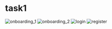 # task1

![onboarding_1](https://user-images.githubusercontent.com/55354929/176321101-3f1d565b-4240-4b74-b273-ec5dceac403f.png)
![onboarding_2](https://user-images.githubusercontent.com/55354929/176321123-c7698465-354a-4993-b1cb-bb92df0499bc.png)
![login](https://user-images.githubusercontent.com/55354929/176321154-3945473b-5c10-4b32-b109-37e5a4e7208b.png)
![register](https://user-images.githubusercontent.com/55354929/176321172-697c1fb6-c0c6-473e-b512-0f5261b5ff75.png)
